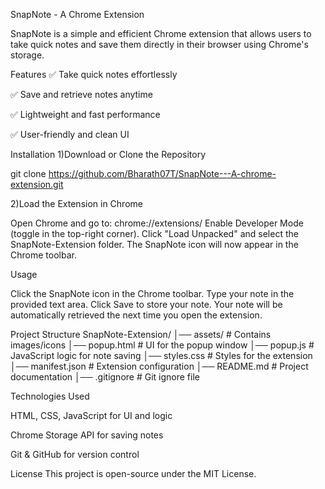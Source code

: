 SnapNote - A Chrome Extension

SnapNote is a simple and efficient Chrome extension that allows users to take quick notes and save them directly in their browser using Chrome's storage.

Features
✅ Take quick notes effortlessly

✅ Save and retrieve notes anytime

✅ Lightweight and fast performance

✅ User-friendly and clean UI

Installation
1)Download or Clone the Repository

git clone https://github.com/Bharath07T/SnapNote---A-chrome-extension.git

2)Load the Extension in Chrome

Open Chrome and go to:
chrome://extensions/
Enable Developer Mode (toggle in the top-right corner).
Click "Load Unpacked" and select the SnapNote-Extension folder.
The SnapNote icon will now appear in the Chrome toolbar.

Usage

Click the SnapNote icon in the Chrome toolbar.
Type your note in the provided text area.
Click Save to store your note.
Your note will be automatically retrieved the next time you open the extension.

Project Structure
SnapNote-Extension/
│── assets/              # Contains images/icons
│── popup.html           # UI for the popup window
│── popup.js             # JavaScript logic for note saving
│── styles.css           # Styles for the extension
│── manifest.json        # Extension configuration
│── README.md            # Project documentation
│── .gitignore           # Git ignore file

Technologies Used

HTML, CSS, JavaScript for UI and logic

Chrome Storage API for saving notes

Git & GitHub for version control

License
This project is open-source under the MIT License.

